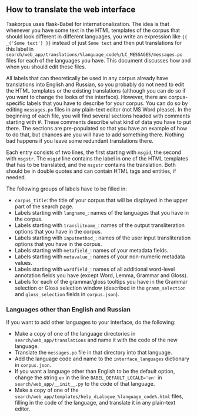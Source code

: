 ## How to translate the web interface
Tsakorpus uses flask-Babel for internationalization. The idea is that whenever you have some text in the HTML templates of the corpus that should look different in different languages, you write an expression like ``{{ _('Some text') }}`` instead of just ``Some text`` and then put translations for this label in  ``search/web_app/translations/%language_code%/LC_MESSAGES/messages.po`` files for each of the languages you have. This document discusses how and when you should edit these files.

All labels that can theoretically be used in any corpus already have translations into English and Russian, so you probably do not need to edit the HTML templates or the existing translations (although you can do so if you want to change the looks of the interface). However, there are corpus-specific labels that you have to describe for your corpus. You can do so by editing ``messages.po`` files in any plain-text editor (not MS Word please). In the beginning of each file, you will find several sections headed with comments starting with #. These comments describe what kind of data you have to put there. The sections are pre-populated so that you have an example of how to do that, but chances are you will have to add something there. Nothing bad happens if you leave some redundant translations there.

Each entry consists of two lines, the first starting with ``msgid``, the second with ``msgstr``. The ``msgid`` line contains the label in one of the HTML templates that has to be translated, and the ``msgstr`` contains the translation. Both should be in double quotes and can contain HTML tags and entities, if needed.

The following groups of labels have to be filled in:
* ``corpus_title``: the title of your corpus that will be displayed in the upper part of the search page.
* Labels starting with ``langname_``: names of the languages that you have in the corpus.
* Labels starting with ``translitname_``: names of the output transliteration options that you have in the corpus.
* Labels starting with ``inputmethod_``: names of the user input transliteration options that you have in the corpus.
* Labels starting with ``metafield_``: names of your metadata fields.
* Labels starting with ``metavalue_``: names of your non-numeric metadata values.
* Labels starting with ``wordfield_``: names of all additional word-level annotation fields you have (except Word, Lemma, Grammar and Gloss).
* Labels for each of the grammar/gloss tooltips you have in the Grammar selection or Gloss selection window (described in the ``gramm_selection`` and ``gloss_selection`` fields in ``corpus.json``).

### Languages other than English and Russian
If you want to add other languages to your interface, do the following:
* Make a copy of one of the language directories in ``search/web_app/translations`` and name it with the code of the new language.
* Translate the ``messages.po`` file in that directory into that language.
* Add the language code and name to the ``interface_languages`` dictionary in ``corpus.json``.
* If you want a language other than English to be the default option, change the string ``en`` in the line ``BABEL_DEFAULT_LOCALE='en'`` in ``search/web_app/__init__.py`` to the code of that language.
* Make a copy of one of the ``search/web_app/templates/help_dialogue_%language_code%.html`` files, filling in the code of the language, and translate it in any plain-text editor.
